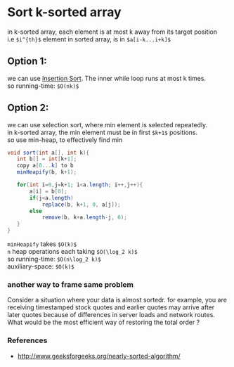 # Sort k-sorted array

in k-sorted array, each element is at most k away from its target position  
i.e `$i^{th}$` element in sorted array, is in `$a[i-k...i+k]$`

## Option 1:

we can use [Insertion Sort](../sorting/insertion_sort.md). The inner while loop runs at most k times.  
so running-time: `$O(nk)$`

## Option 2:

we can use selection sort, where min element is selected repeatedly.  
in k-sorted array, the min element must be in first `$k+1$` positions.  
so use min-heap, to effectively find min

```java
void sort(int a[], int k){
   int b[] = int[k+1];
   copy a[0...k] to b
   minHeapify(b, k+1);

   for(int i=0,j=k+1; i<a.length; i++,j++){
       a[i] = b[0];
       if(j<a.length)
           replace(b, k+1, 0, a[j]);
       else
           remove(b, k+a.length-j, 0);
   }
}
```

`minHeapify` takes `$O(k)$`  
`n` heap operations each taking `$O(\log_2 k)$`  
so running-time: `$O(n\log_2 k)$`  
auxiliary-space: `$O(k)$`

### another way to frame same problem

Consider a situation where your data is almost sortedr. for example, 
you are receiving timestamped stock quotes and earlier quotes may arrive 
after later quotes because of differences in server loads and network routes. 
What would be the most efficient way of restoring the total order ?

### References

* <http://www.geeksforgeeks.org/nearly-sorted-algorithm/>
